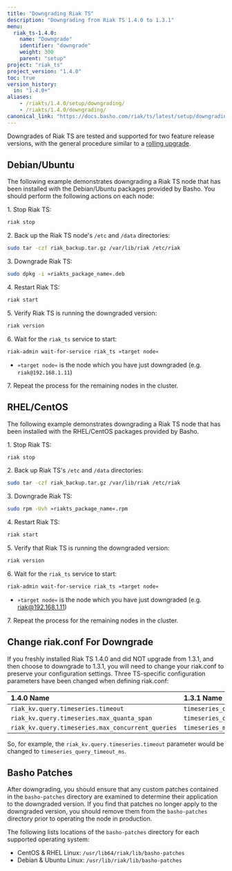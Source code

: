 ```yaml
---
title: "Downgrading Riak TS"
description: "Downgrading from Riak TS 1.4.0 to 1.3.1"
menu:
  riak_ts-1.4.0:
    name: "Downgrade"
    identifier: "downgrade"
    weight: 300
    parent: "setup"
project: "riak_ts"
project_version: "1.4.0"
toc: true
version_history:
  in: "1.4.0+"
aliases:
    - /riakts/1.4.0/setup/downgrading/
    - /riakts/1.4.0/downgrading/
canonical_link: "https://docs.basho.com/riak/ts/latest/setup/downgrading/"
---
```


[ts upgrade]: /riak/ts/1.4.0/setup/upgrading
[change riakconf]: #change-riak-conf-before-downgrade

Downgrades of Riak TS are tested and supported for two feature release
versions, with the general procedure similar to a
[rolling upgrade][ts upgrade].

## Debian/Ubuntu

The following example demonstrates downgrading a Riak TS node that has been
installed with the Debian/Ubuntu packages provided by Basho. You should perform the following actions on each node:

1\. Stop Riak TS:

```bash
riak stop
```

2\. Back up the Riak TS node's `/etc` and `/data` directories:

```bash
sudo tar -czf riak_backup.tar.gz /var/lib/riak /etc/riak
```

3\. Downgrade Riak TS:

```bash
sudo dpkg -i »riakts_package_name«.deb
```

4\. Restart Riak TS:

```bash
riak start
```

5\. Verify Riak TS is running the downgraded version:

```bash
riak version
```

6\. Wait for the `riak_ts` service to start:

```bash
riak-admin wait-for-service riak_ts »target node«
```

* `»target node«` is the node which you have just downgraded (e.g.
`riak@192.168.1.11`)

7\. Repeat the process for the remaining nodes in the cluster.

## RHEL/CentOS

The following example demonstrates downgrading a Riak TS node that has been
installed with the RHEL/CentOS packages provided by Basho.

1\. Stop Riak TS:

```bash
riak stop
```

2\. Back up Riak TS's `/etc` and `/data` directories:

```bash
sudo tar -czf riak_backup.tar.gz /var/lib/riak /etc/riak
```

3\. Downgrade Riak TS:

```bash
sudo rpm -Uvh »riakts_package_name«.rpm
```

4\. Restart Riak TS:

```bash
riak start
```

5\. Verify that Riak TS is running the downgraded version:

```bash
riak version
```

6\. Wait for the `riak_ts` service to start:

```bash
riak-admin wait-for-service riak_ts »target node«
```

* `»target node«` is the node which you have just downgraded (e.g.
riak@192.168.1.11)

7\. Repeat the process for the remaining nodes in the cluster.

## Change riak.conf For Downgrade

If you freshly installed Riak TS 1.4.0 and did NOT upgrade from 1.3.1, and then choose to downgrade to 1.3.1, you will need to change your riak.conf to preserve your configuration settings. Three TS-specific configuration parameters have been changed when defining riak.conf:

1.4.0 Name | 1.3.1 Name
:----------|:-------------|
`riak_kv.query.timeseries.timeout`|`timeseries_query_timeout_ms`
`riak_kv.query.timeseries.max_quanta_span`|`timeseries_query_max_quanta_span`
`riak_kv.query.timeseries.max_concurrent_queries`|`timeseries_max_concurrent_queries`

So, for example, the `riak_kv.query.timeseries.timeout` parameter would be changed to `timeseries_query_timeout_ms`.

## Basho Patches

After downgrading, you should ensure that any custom patches contained in
the `basho-patches` directory are examined to determine their
application to the downgraded version. If you find that patches no longer
apply to the downgraded version, you should remove them from the
`basho-patches` directory prior to operating the node in production.

The following lists locations of the `basho-patches` directory for
each supported operating system:

- CentOS & RHEL Linux: `/usr/lib64/riak/lib/basho-patches`
- Debian & Ubuntu Linux: `/usr/lib/riak/lib/basho-patches`
